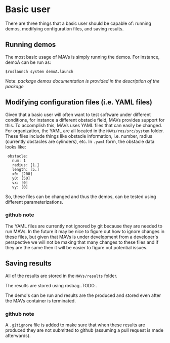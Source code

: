 # Basic user
There are three things that a basic user should be capable of: running demos, modifying configuration files, and saving results.

## Running demos
The most basic usage of MAVs is simply running the demos. For instance, demoA can be run as:
```
$roslaunch system demoA.launch
```
Note: *package demos documentation is provided in the description of the package*


## Modifying configuration files (i.e. YAML files)
Given that a basic user will often want to test software under different conditions, for instance a different obstacle field, MAVs provides support for this. To accomplish this, MAVs uses YAML files that can easily be changed. For organization, the YAML are all located in the ``MAVs/ros/src/system`` folder. These files include things like obstacle information, i.e. number, radius (currently obstacles are cylinders), etc. In ``.yaml`` form, the obstacle data looks like:
```
 obstacle:
   num: 1
   radius: [1.]
   length: [5.]
   x0: [200]
   y0: [50]
   vx: [0]
   vy: [0]
```
So, these files can be changed and thus the demos, can be tested using different parameterizations.

### github note
The YAML files are currently not ignored by git because they are needed to run MAVs. In the future it may be nice to figure out how to ignore changes in these files, but given that MAVs is under development from a developer's perspective we will not be making that many changes to these files and if they are the same then it will be easier to figure out potential issues.

## Saving results
All of the results are stored in the ``MAVs/results`` folder.

The results are stored using rosbag..TODO..

The demo's can be run and results are the produced and stored even after the MAVs container is terminated.

### github note
A ``.gitignore`` file is added to make sure that when these results are produced they are not submitted to github (assuming a pull request is made afterwards).
